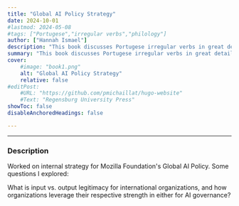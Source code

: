 ```yaml
---
title: "Global AI Policy Strategy" 
date: 2024-10-01
#lastmod: 2024-05-08
#tags: ["Portugese","irregular verbs","philology"]
author: ["Hannah Ismael"]
description: "This book discusses Portugese irregular verbs in great details."
summary: "This book discusses Portugese irregular verbs in great details."
cover:
    #image: "book1.png"
    alt: "Global AI Policy Strategy" 
    relative: false
#editPost:
    #URL: "https://github.com/pmichaillat/hugo-website"
    #Text: "Regensburg University Press"
showToc: false
disableAnchoredHeadings: false

---
```


---

### Description

Worked on internal strategy for Mozilla Foundation's Global AI Policy. Some questions I explored:

What is input vs. output legitimacy for international organizations, and how organizations leverage their respective strength in either for AI governance?


